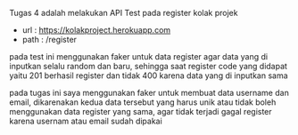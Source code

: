 Tugas 4 adalah melakukan API Test pada register kolak projek
- url : https://kolakproject.herokuapp.com
- path : /register

pada test ini menggunakan faker untuk data register agar data yang di inputkan selalu random dan baru, sehingga saat register code yang didapat yaitu 201 berhasil register dan tidak 400 karena data yang di inputkan sama

pada tugas ini saya menggunakan faker untuk membuat data username dan email, dikarenakan kedua data tersebut yang harus unik atau tidak boleh menggunakan data register yang sama, agar tidak terjadi gagal register karena usernam atau email sudah dipakai
